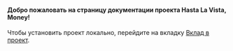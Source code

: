 #### Добро пожаловать на страницу документации проекта Hasta La Vista, Money!

Чтобы установить проект локально, перейдите на вкладку [Вклад в проект](install.md).
